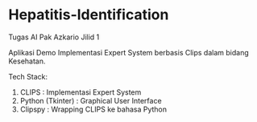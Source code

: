 # Hepatitis-Identification
Tugas AI Pak Azkario Jilid 1

Aplikasi Demo Implementasi Expert System berbasis Clips dalam bidang Kesehatan.

Tech Stack:
1. CLIPS : Implementasi Expert System
2. Python (Tkinter) : Graphical User Interface
3. Clipspy  : Wrapping CLIPS ke bahasa Python
